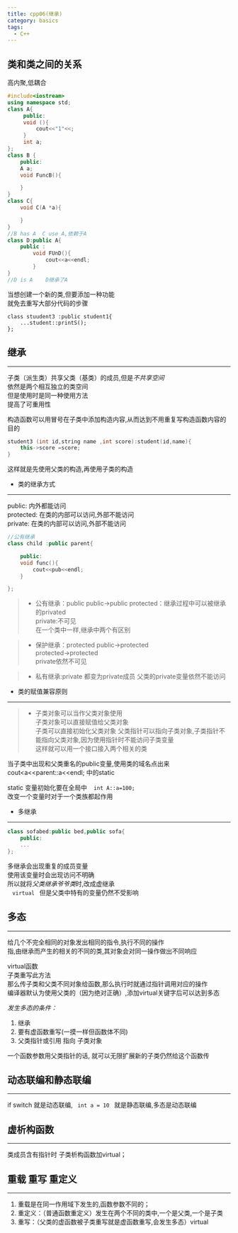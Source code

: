```yaml
---
title: cpp06(继承)
category: basics
tags:
  - C++
---
```


## 类和类之间的关系

高内聚,低耦合

``` cpp
#include<iostream>
using namespace std;
class A{
     public:
     void (){
         cout<<"1"<<;
     }
     int a;
};
class B {
    public:
    A a;
    void FuncB(){

    }
}
class C{
    void C(A *a){

    }
}
//B has A  C use A,依赖于A
class D:public A{
    public :
        void FUnD(){
            cout<<a<<endl;
        }
}
//D is A    D继承了A
```

当想创建一个新的类,但要添加一种功能  
就免去重写大部分代码的步骤  

``` 
class stuudent3 :public student1{
    ...student::printS();
};
```

## 继承

***
子类（派生类）共享父类（基类）的成员,但是*不共享空间*  
依然是两个相互独立的类空间  
但是使用时是同一种使用方法  
提高了可重用性  

构造函数可以用冒号在子类中添加构造内容,从而达到不用重复写构造函数内容的目的  

``` cpp
student3 (int id,string name ,int score):student(id,name){  
    this->score =score;  
}
```

这样就是先使用父类的构造,再使用子类的构造  

* 类的继承方式

***
public:  内外都能访问  
protected:  在类的内部可以访问,外部不能访问  
private:  在类的内部可以访问,外部不能访问  

```cpp 
//公有继承
class child :public parent{

    public:
    void func(){
        cout<<pub<<endl; 
    }

}; 

``` 

>* 公有继承：public
public->public
protected：继承过程中可以被继承的privated  
private:不可见  
在一个类中一样,继承中两个有区别

>* 保护继承：protected
public->protected  
protected->protected  
private依然不可见  

>* 私有继承:private
都变为private成员
父类的private变量依然不能访问

* 类的赋值兼容原则

***

>* 子类对象可以当作父类对象使用  
子类对象可以直接赋值给父类对象  
子类可以直接初始化父类对象 
父类指针可以指向子类对象,子类指针不能指向父类对象,因为使用指针时不能访问子类变量  
这样就可以用一个接口接入两个相关的类  

当子类中出现和父类重名的public变量,使用类的域名点出来  cout<<this->a<<parent::a<<endl;
中的static

static 变量初始化要在全局中
` ` ` int A::a=100; ` ` `  
改变一个变量时对于一个类族都起作用

* 多继承

***
```cpp
class sofabed:public bed,public sofa{
    public:
    ...
};
```

多继承会出现重复的成员变量  
使用该变量时会出现访问不明确  
所以就将*父类继承爷爷类*时,改成虚继承  
` ` ` virtual ` ` `但是父类中特有的变量仍然不受影响  

## 多态

***
给几个不完全相同的对象发出相同的指令,执行不同的操作  
指,由继承而产生的相关的不同的类,其对象会对同一操作做出不同响应  

virtual函数  
子类重写此方法  
那么传子类和父类不同对象给函数,那么执行时就通过指针调用对应的操作  
编译器默认为使用父类的（因为绝对正确）,添加virtual关键字后可以达到多态  

*发生多态的条件：*  

1. 继承         
2. 要有虚函数重写(一摸一样但函数体不同)    
3. 父类指针或引用   指向  子类对象    

一个函数参数用父类指针的话, 就可以无限扩展新的子类仍然给这个函数传

## 动态联编和静态联编

***

if switch 就是动态联编,` ` ` int a = 10 ` ` `就是静态联编,多态是动态联编  

## 虚析构函数

***
类成员含有指针时    子类析构函数加virtual；

## 重载 重写 重定义

***

1. 重载是在同一作用域下发生的,函数参数不同的；
2. 重定义：（普通函数重定义）发生在两个不同的类中,一个是父类,一个是子类
3. 重写：（父类的虚函数被子类重写就是虚函数重写,会发生多态）virtual 

